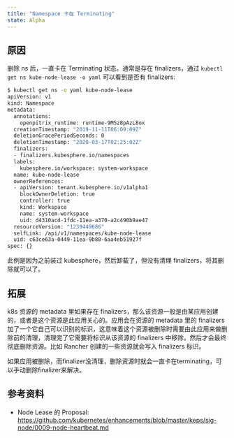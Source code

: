 ```yaml
---
title: "Namespace 卡在 Terminating"
state: Alpha
---
```


## 原因

删除 ns 后，一直卡在 Terminating 状态。通常是存在 finalizers，通过 `kubectl get ns kube-node-lease -o yaml` 可以看到是否有 finalizers:

``` bash
$ kubectl get ns -o yaml kube-node-lease
apiVersion: v1
kind: Namespace
metadata:
  annotations:
    openpitrix_runtime: runtime-9M5z8pAzL8ox
  creationTimestamp: "2019-11-11T06:09:09Z"
  deletionGracePeriodSeconds: 0
  deletionTimestamp: "2020-03-17T02:25:02Z"
  finalizers:
  - finalizers.kubesphere.io/namespaces
  labels:
    kubesphere.io/workspace: system-workspace
  name: kube-node-lease
  ownerReferences:
  - apiVersion: tenant.kubesphere.io/v1alpha1
    blockOwnerDeletion: true
    controller: true
    kind: Workspace
    name: system-workspace
    uid: d4310acd-1fdc-11ea-a370-a2c490b9ae47
  resourceVersion: "1239449686"
  selfLink: /api/v1/namespaces/kube-node-lease
  uid: c63ce63a-0449-11ea-9b80-6aa4eb51927f
spec: {}
```

此例是因为之前装过 kubesphere，然后卸载了，但没有清理 finalizers，将其删除就可以了。

## 拓展

k8s 资源的 metadata 里如果存在 finalizers，那么该资源一般是由某应用创建的，或者是这个资源是此应用关心的。应用会在资源的 metadata 里的 finalizers 加了一个它自己可以识别的标识，这意味着这个资源被删除时需要由此应用来做删除前的清理，清理完了它需要将标识从该资源的 finalizers 中移除，然后才会最终彻底删除资源。比如 Rancher 创建的一些资源就会写入 finalizers 标识。

如果应用被删除，而finalizer没清理，删除资源时就会一直卡在terminating，可以手动删除finalizer来解决。

## 参考资料

* Node Lease 的 Proposal: https://github.com/kubernetes/enhancements/blob/master/keps/sig-node/0009-node-heartbeat.md